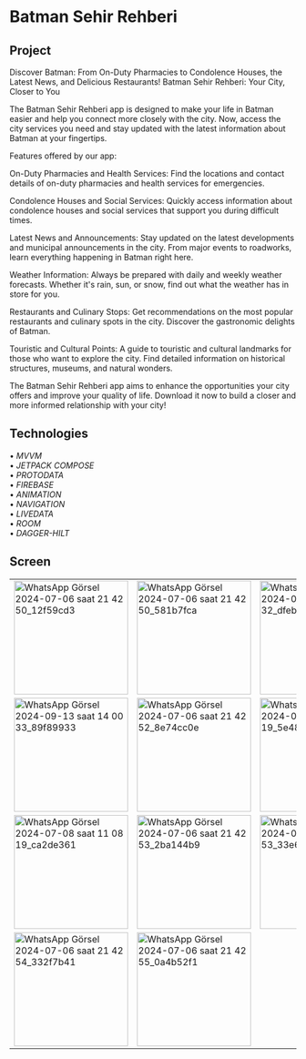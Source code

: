 # Batman Sehir Rehberi

## **Project**
Discover Batman: From On-Duty Pharmacies to Condolence Houses, the Latest News, and Delicious Restaurants!
Batman Sehir Rehberi: Your City, Closer to You

The Batman Sehir Rehberi app is designed to make your life in Batman easier and help you connect more closely with the city. Now, access the city services you need and stay updated with the latest information about Batman at your fingertips.

Features offered by our app:

On-Duty Pharmacies and Health Services: Find the locations and contact details of on-duty pharmacies and health services for emergencies.

Condolence Houses and Social Services: Quickly access information about condolence houses and social services that support you during difficult times.

Latest News and Announcements: Stay updated on the latest developments and municipal announcements in the city. From major events to roadworks, learn everything happening in Batman right here.

Weather Information: Always be prepared with daily and weekly weather forecasts. Whether it's rain, sun, or snow, find out what the weather has in store for you.

Restaurants and Culinary Stops: Get recommendations on the most popular restaurants and culinary spots in the city. Discover the gastronomic delights of Batman.

Touristic and Cultural Points: A guide to touristic and cultural landmarks for those who want to explore the city. Find detailed information on historical structures, museums, and natural wonders.

The Batman Sehir Rehberi app aims to enhance the opportunities your city offers and improve your quality of life. Download it now to build a closer and more informed relationship with your city!

## **Technologies** <br/>
 • *MVVM* <br/>
 • *JETPACK COMPOSE* <br/>
 • *PROTODATA* <br/>
 • *FIREBASE* <br/>
 • *ANIMATION* <br/>
 • *NAVIGATION* <br/>
 • *LIVEDATA* <br/>
 • *ROOM* <br/>
 • *DAGGER-HILT* <br/>

 ## Screen
<table>
  <tr>
    <td><img src="https://github.com/user-attachments/assets/bf6941ff-9def-4e5b-ae6c-ba9591223cb3" alt="WhatsApp Görsel 2024-07-06 saat 21 42 50_12f59cd3" width="200"/></td>
    <td><img src="https://github.com/user-attachments/assets/a41b6945-38ab-40f0-be72-8b67251ee8f9" alt="WhatsApp Görsel 2024-07-06 saat 21 42 50_581b7fca" width="200"/></td>
    <td><img src="https://github.com/user-attachments/assets/88316f01-35ae-46ba-a368-f18d1c847423" alt="WhatsApp Görsel 2024-09-13 saat 14 00 32_dfeb82cc" width="200"/></td>
    <td><img src="https://github.com/user-attachments/assets/ec4d4963-1dc6-4098-9277-5bd89ac76d31" alt="WhatsApp Görsel 2024-09-13 saat 14 00 32_33889ec8" width="200"/></td>
  </tr>
  <tr>
    <td><img src="https://github.com/user-attachments/assets/e2db9602-a400-4f6e-bb3c-eb56629024c4" alt="WhatsApp Görsel 2024-09-13 saat 14 00 33_89f89933" width="200"/></td>
    <td><img src="https://github.com/user-attachments/assets/0b54a09f-3f6c-4339-a44f-5261e6aa6684" alt="WhatsApp Görsel 2024-07-06 saat 21 42 52_8e74cc0e" width="200"/></td>
   <td><img src="https://github.com/user-attachments/assets/5e6a30dd-e8e5-42cd-b657-ac037e788668" alt="WhatsApp Görsel 2024-07-08 saat 11 08 19_5e48d39a" width="200"/></td>
   <td><img src="https://github.com/user-attachments/assets/57203ddb-4b02-434c-81a1-fd7ac7ada868" alt="WhatsApp Görsel 2024-07-08 saat 11 08 22_680369c4" width="200"/></td>
  </tr>
  <tr>
    <td><img src="https://github.com/user-attachments/assets/2c9ea87c-2a1f-4b24-bb5f-805c99b93af0" alt="WhatsApp Görsel 2024-07-08 saat 11 08 19_ca2de361" width="200"/></td>
    <td><img src="https://github.com/user-attachments/assets/606d8c98-723f-4ea9-9b01-d36991a3778e" alt="WhatsApp Görsel 2024-07-06 saat 21 42 53_2ba144b9" width="200"/></td>
    <td><img src="https://github.com/user-attachments/assets/049cadc8-cce0-441e-94f0-706df9f00c37" alt="WhatsApp Görsel 2024-07-06 saat 21 42 53_33e6f198" width="200"/></td>
    <td><img src="https://github.com/user-attachments/assets/b24da383-44e2-4c05-a274-03623dce5e90" alt="WhatsApp Görsel 2024-07-06 saat 21 42 54_0dc27bd0" width="200"/></td>
  </tr>
  <tr>
     <td><img src="https://github.com/user-attachments/assets/76c5ad99-561e-4cb1-b184-a7fddf49068b" alt="WhatsApp Görsel 2024-07-06 saat 21 42 54_332f7b41" width="200"/></td>
    <td><img src="https://github.com/user-attachments/assets/49f70523-3cea-4980-bb19-552061e59c6c" alt="WhatsApp Görsel 2024-07-06 saat 21 42 55_0a4b52f1" width="200"/></td>
  </tr>
</table>





 






 

